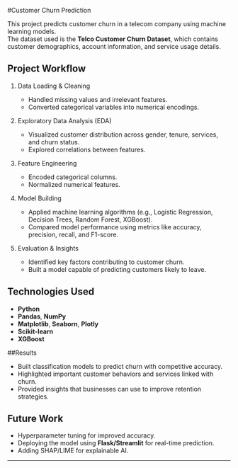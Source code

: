 #Customer Churn Prediction

This project predicts customer churn in a telecom company using machine learning models.  
The dataset used is the **Telco Customer Churn Dataset**, which contains customer demographics, account information, and service usage details.  

##  Project Workflow

1. Data Loading & Cleaning
   - Handled missing values and irrelevant features.
   - Converted categorical variables into numerical encodings.

2. Exploratory Data Analysis (EDA)
   - Visualized customer distribution across gender, tenure, services, and churn status.
   - Explored correlations between features.

3. Feature Engineering
   - Encoded categorical columns.
   - Normalized numerical features.

4. Model Building
   - Applied machine learning algorithms (e.g., Logistic Regression, Decision Trees, Random Forest, XGBoost).
   - Compared model performance using metrics like accuracy, precision, recall, and F1-score.

5. Evaluation & Insights
   - Identified key factors contributing to customer churn.
   - Built a model capable of predicting customers likely to leave.

## Technologies Used

- **Python**
- **Pandas**, **NumPy**
- **Matplotlib**, **Seaborn**, **Plotly**
- **Scikit-learn**
- **XGBoost**

##Results

- Built classification models to predict churn with competitive accuracy.
- Highlighted important customer behaviors and services linked with churn.
- Provided insights that businesses can use to improve retention strategies.

## Future Work

- Hyperparameter tuning for improved accuracy.
- Deploying the model using **Flask/Streamlit** for real-time prediction.
- Adding SHAP/LIME for explainable AI.

---





